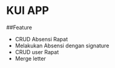 # KUI APP

##Feature

- CRUD Absensi Rapat
- Melakukan Absensi dengan signature
- CRUD user Rapat
- Merge letter